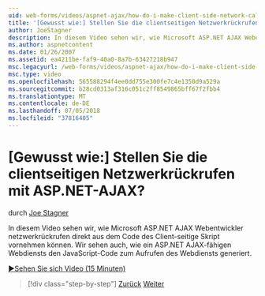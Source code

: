 ```yaml
---
uid: web-forms/videos/aspnet-ajax/how-do-i-make-client-side-network-callbacks-with-aspnet-ajax
title: '[Gewusst wie:] Stellen Sie die clientseitigen Netzwerkrückrufen mit ASP.NET-AJAX? | Microsoft-Dokumentation'
author: JoeStagner
description: In diesem Video sehen wir, wie Microsoft ASP.NET AJAX Webentwickler netzwerkrückrufen direkt aus dem Code des Client-seitige Skript vornehmen können. Wir sehen auch, wie eine ASP.NET...
ms.author: aspnetcontent
ms.date: 01/26/2007
ms.assetid: ea4211be-faf9-40a0-8a7b-63427218b947
msc.legacyurl: /web-forms/videos/aspnet-ajax/how-do-i-make-client-side-network-callbacks-with-aspnet-ajax
msc.type: video
ms.openlocfilehash: 565588294f4ee0dd755e300fe7c4e1350d9a529a
ms.sourcegitcommit: b28cd0313af316c051c2ff8549865bff67f2fbb4
ms.translationtype: MT
ms.contentlocale: de-DE
ms.lasthandoff: 07/05/2018
ms.locfileid: "37816405"
---
```

<a name="how-do-i-make-client-side-network-callbacks-with-aspnet-ajax"></a>[Gewusst wie:] Stellen Sie die clientseitigen Netzwerkrückrufen mit ASP.NET-AJAX?
====================
durch [Joe Stagner](https://github.com/JoeStagner)

In diesem Video sehen wir, wie Microsoft ASP.NET AJAX Webentwickler netzwerkrückrufen direkt aus dem Code des Client-seitige Skript vornehmen können. Wir sehen auch, wie ein ASP.NET AJAX-fähigen Webdiensts den JavaScript-Code zum Aufrufen des Webdiensts generiert.

[&#9654;Sehen Sie sich Video (15 Minuten)](https://channel9.msdn.com/Blogs/ASP-NET-Site-Videos/how-do-i-make-client-side-network-callbacks-with-aspnet-ajax)

> [!div class="step-by-step"]
> [Zurück](how-do-i-implement-dynamic-partial-page-updates-with-aspnet-ajax.md)
> [Weiter](how-do-i-add-aspnet-ajax-features-to-an-existing-web-application.md)
